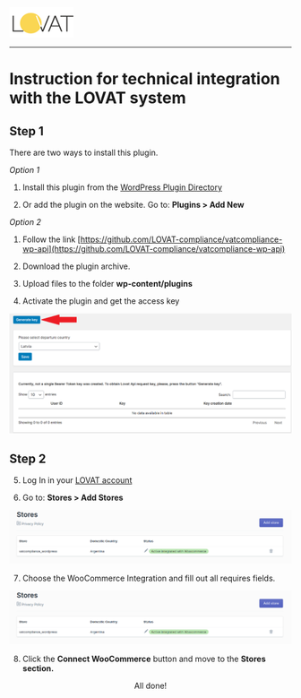 
![Alt-текст](https://github.com/LOVAT-compliance/Lovat-magento/blob/wp_api_translate/Images/logo.png)

____

# Instruction for technical integration with the LOVAT system

## Step 1

There are two ways to install this plugin.

*Option 1*

1.  Install this plugin from the [WordPress Plugin
    Directory](https://wordpress.org/plugins/)

2.  Or add the plugin on the website. Go to: **Plugins \> Add New**

*Option 2*

1.  Follow the link
    [https://github.com/LOVAT-compliance/vatcompliance-wp-api](https://github.com/LOVAT-compliance/vatcompliance-wp-api)

2.  Download the plugin archive.

3.  Upload files to the folder **wp-content/plugins**

4.  Activate the plugin and get the access key

![](https://github.com/LOVAT-compliance/Lovat-magento/blob/wp_api_translate/Images/3.PNG)

## Step 2

5.  Log In in your [LOVAT
    account](https://merchant.vatcompliance.co/login)

6.  Go to: **Stores \> Add Stores**

![](https://github.com/LOVAT-compliance/Lovat-magento/blob/wp_api_translate/Images/1.png)

7. Choose the WooCommerce Integration and fill out all requires fields.

![](https://github.com/LOVAT-compliance/Lovat-magento/blob/wp_api_translate/Images/1.png)

8. Click the **Connect WooCommerce** button and move to the **Stores section.**

<p align="center">
All done!
</p>
